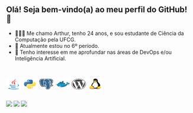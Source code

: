 ## Olá! Seja bem-vindo(a) ao meu perfil do GitHub! 👋

- 👨🏻‍💻 Me chamo Arthur, tenho 24 anos, e sou estudante de Ciência da Computação pela UFCG.
- 🔭 Atualmente estou no 6º período.
- 🤔 Tenho interesse em me aprofundar nas áreas de DevOps e/ou Inteligência Artificial.

##

<div style="display: inline_block"><br>
  <img align="center" alt="Arthur-Java" height="30" width="40" src="https://raw.githubusercontent.com/devicons/devicon/master/icons/java/java-original.svg">
  <img align="center" alt="Arthur-Python" height="30" width="40" src="https://raw.githubusercontent.com/devicons/devicon/master/icons/python/python-original.svg">
  <img align="center" alt="Arthur-PostgreSQL" height="30" width="40" src="https://raw.githubusercontent.com/devicons/devicon/master/icons/postgresql/postgresql-original.svg">
  <img align="center" alt="Arthur-Docker" height="30" width="40" src="https://raw.githubusercontent.com/devicons/devicon/master/icons/docker/docker-original.svg">
  <img align="center" alt="Arthur-WP" height="30" width="40" src="https://raw.githubusercontent.com/devicons/devicon/master/icons/wordpress/wordpress-plain.svg">
  <img align="center" alt="Arthur-Linux" height="30" width="40" src="https://raw.githubusercontent.com/devicons/devicon/master/icons/linux/linux-original.svg">
</div>

  ##
 
<div> 
  <a href="https://instagram.com/arthur_ffa" target="_blank"><img src="https://img.shields.io/badge/-Instagram-%23E4405F?style=for-the-badge&logo=instagram&logoColor=white" target="_blank"></a>
  <a href = "mailto:arthurfalc9@gmail.com"><img src="https://img.shields.io/badge/-Gmail-%23333?style=for-the-badge&logo=gmail&logoColor=white" target="_blank"></a>
  <a href="https://www.linkedin.com/in/arthur-fernandes-84257532a" target="_blank"><img src="https://img.shields.io/badge/-LinkedIn-%230077B5?style=for-the-badge&logo=linkedin&logoColor=white" target="_blank"></a> 
  
</div>
